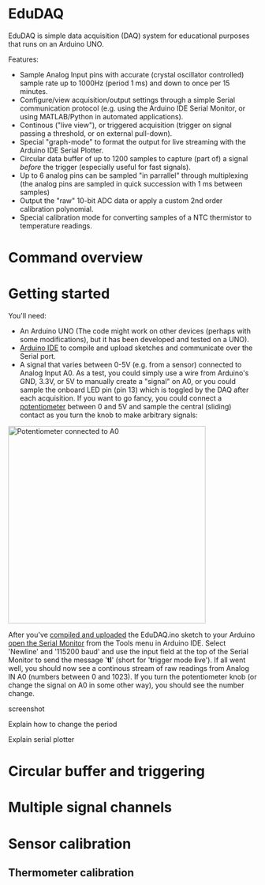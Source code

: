 # EduDAQ
EduDAQ is simple data acquisition (DAQ) system for educational purposes that runs on an Arduino UNO.

Features:
* Sample Analog Input pins with accurate (crystal oscillator controlled) sample rate up to 1000Hz (period 1 ms) and down to once per 15 minutes.
* Configure/view acquisition/output settings through a simple Serial communication protocol (e.g. using the Arduino IDE Serial Monitor, or using MATLAB/Python in automated applications).
* Continous ("live view"), or triggered acquisition (trigger on signal passing a threshold, or on external pull-down).
* Special "graph-mode" to format the output for live streaming with the Arduino IDE Serial Plotter.
* Circular data buffer of up to 1200 samples to capture (part of) a signal _before_ the trigger (especially useful for fast signals).
* Up to 6 analog pins can be sampled "in parrallel" through multiplexing (the analog pins are sampled in quick succession with 1 ms between samples)
* Output the "raw" 10-bit ADC data or apply a custom 2nd order calibration polynomial.
* Special calibration mode for converting samples of a NTC thermistor to temperature readings.

# Command overview

# Getting started

You'll need:
* An Arduino UNO (The code might work on other devices (perhaps with some modifications), but it has been developed and tested on a UNO).
* [Arduino IDE](https://www.arduino.cc/en/software) to compile and upload sketches and communicate over the Serial port.
* A signal that varies between 0-5V (e.g. from a sensor) connected to Analog Input A0. As a test, you could simply use a wire from Arduino's GND, 3.3V, or 5V to manually create a "signal" on A0, or you could sample the onboard LED pin (pin 13) which is toggled by the DAQ after each acquisition. If you want to go fancy, you could connect a [potentiometer](https://makeabilitylab.github.io/physcomp/arduino/potentiometers.html#correct-potentiometer-based-analog-input-circuit-voltage-divider) between 0 and 5V and sample the central (sliding) contact as you turn the knob to make arbitrary signals:

<img src="https://github.com/swildeman/edudaq/assets/34604545/65b53ec0-e484-4833-8752-eb429ad49d0d" alt="Potentiometer connected to A0" width="400"/>

After you've [compiled and uploaded](https://docs.arduino.cc/software/ide-v2/tutorials/getting-started/ide-v2-uploading-a-sketch/) the EduDAQ.ino sketch to your Arduino [open the Serial Monitor](https://docs.arduino.cc/software/ide-v2/tutorials/ide-v2-serial-monitor/) from the Tools menu in Arduino IDE. Select 'Newline' and '115200 baud' and use the input field at the top of the Serial Monitor to send the message '**tl**' (short for '**t**rigger mode **l**ive'). If all went well, you should now see a continous stream of raw readings from Analog IN A0 (numbers between 0 and 1023). If you turn the potentiometer knob (or change the signal on A0 in some other way), you should see the number change.

screenshot

Explain how to change the period

Explain serial plotter

# Circular buffer and triggering

# Multiple signal channels

# Sensor calibration

## Thermometer calibration
